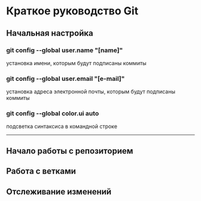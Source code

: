 # Краткое руководство Git

## Начальная настройка
### git config --global user.name "[name]"
установка имени, которым будут подписаны коммиты

### git config --global user.email "[e-mail]"
установка адреса электронной почты, которым будут подписаны коммиты

### git config --global color.ui auto
подсветка синтаксиса в командной строке

---
## Начало работы с репозиторием
## Работа с ветками
## Отслеживание изменений
